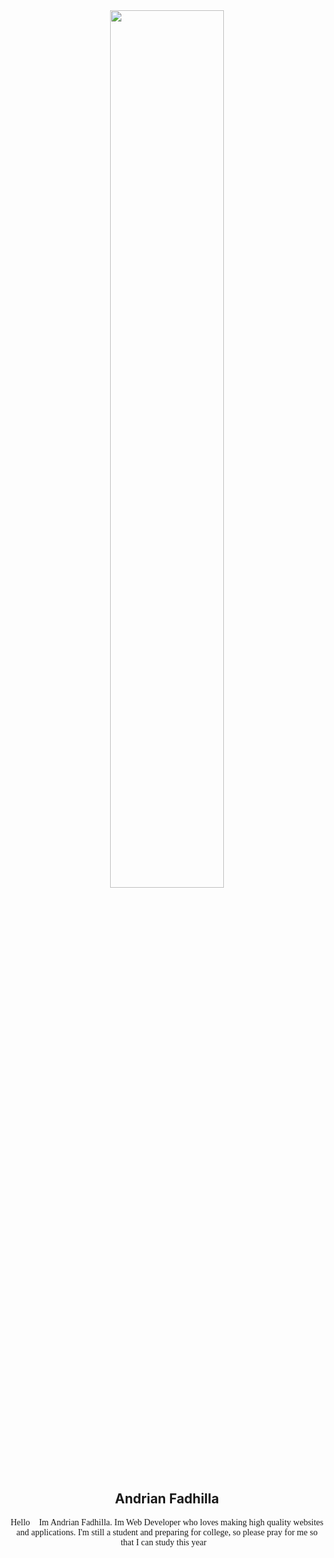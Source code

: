<div align="center"><img width="60%" src="https://github.com/demartini/demartini/blob/master/code.gif"/></div>

<div align="center">
<h2>Andrian Fadhilla</h2>
<p style="font-family: 'Lucida Console';">Hello👋 Im Andrian Fadhilla. Im Web Developer who loves making high quality websites and applications. I'm still a student and preparing for college, so please pray for me so that I can study this year🙋</p> 
</div>
